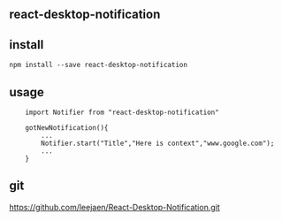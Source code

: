 ## react-desktop-notification

## install
```
npm install --save react-desktop-notification
```
	
## usage
```
	import Notifier from "react-desktop-notification"
	
	gotNewNotification(){
		...
		Notifier.start("Title","Here is context","www.google.com");
		...
	}
```
	
## git

https://github.com/leejaen/React-Desktop-Notification.git